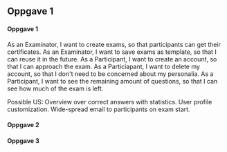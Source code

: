 ## Oppgave 1

#### Oppgave 1

As an Examinator, I want to create exams, so that participants can get their certificates.
As an Examinator, I want to save exams as template, so that I can reuse it in the future.
As a Participant, I want to create an account, so that I can approach the exam.
As a Particiapant, I want to delete my account, so that I don't need to be concerned about my personalia.
As a Participant, I want to see the remaining amount of questions, so that I can see how much of the exam is left.

Possible US: Overview over correct answers with statistics. User profile customization. Wide-spread email to participants on exam start.

#### Oppgave 2

#### Oppgave 3


